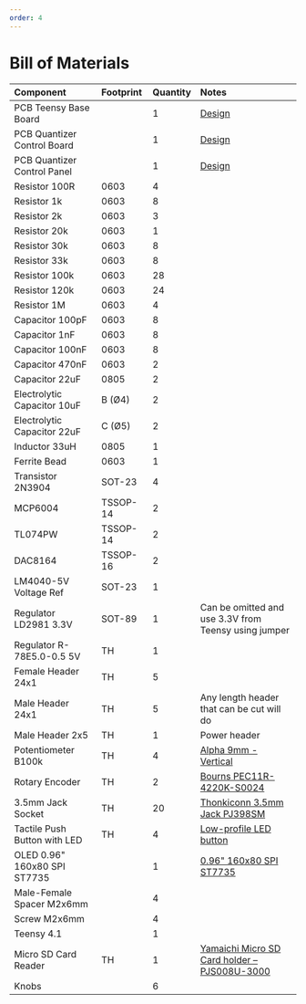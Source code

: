 ```yaml
---
order: 4
---
```


# Bill of Materials

| Component                      | Footprint | Quantity | Notes
| :---                           | :---      | :---     | :---
| PCB Teensy Base Board          |           | 1        | [Design](https://github.com/pigatron-industries/arduino_eurorack/blob/main/hardware/teensy/xen_teensy_motherboard_8cv8pt_mki.brd)
| PCB Quantizer Control Board   |           | 1        | [Design](https://github.com/pigatron-industries/xen_quantizer/blob/main/hardware/PGTN034_quantizer_mki_controls.brd)
| PCB Quantizer Control Panel   |           | 1        | [Design](https://github.com/pigatron-industries/xen_quantizer/blob/main/hardware/PGTN034_quantizer_mki_panel.brd)
| Resistor 100R                  | 0603      | 4        |
| Resistor 1k                    | 0603      | 8        |
| Resistor 2k                    | 0603      | 3        |
| Resistor 20k                   | 0603      | 1        |
| Resistor 30k                   | 0603      | 8        |
| Resistor 33k                   | 0603      | 8        |
| Resistor 100k                  | 0603      | 28       |
| Resistor 120k                  | 0603      | 24       |
| Resistor 1M                    | 0603      | 4        |
| Capacitor 100pF                | 0603      | 8        |
| Capacitor 1nF                  | 0603      | 8        |
| Capacitor 100nF                | 0603      | 8        |
| Capacitor 470nF                | 0603      | 2        |
| Capacitor 22uF                 | 0805      | 2        |
| Electrolytic Capacitor 10uF    | B (Ø4)    | 2        |
| Electrolytic Capacitor 22uF    | C (Ø5)    | 2        |
| Inductor 33uH                  | 0805      | 1        |
| Ferrite Bead                   | 0603      | 1        |
| Transistor 2N3904              | SOT-23    | 4        |
| MCP6004                        | TSSOP-14  | 2        |
| TL074PW                        | TSSOP-14  | 2        |
| DAC8164                        | TSSOP-16  | 2        |
| LM4040-5V Voltage Ref          | SOT-23    | 1        |
| Regulator LD2981 3.3V          | SOT-89    | 1        | Can be omitted and use 3.3V from Teensy using jumper
| Regulator R-78E5.0-0.5 5V      | TH        | 1        |
| Female Header 24x1             | TH        | 5        | 
| Male Header 24x1               | TH        | 5        | Any length header that can be cut will do
| Male Header 2x5                | TH        | 1        | Power header
| Potentiometer B100k            | TH        | 4        | [Alpha 9mm - Vertical](https://www.thonk.co.uk/shop/alpha-9mm-pots-vertical-t18/)
| Rotary Encoder                 | TH        | 2        | [Bourns PEC11R-4220K-S0024](https://www.mouser.co.uk/ProductDetail/Bourns/PEC11R-4220K-S0024?qs=Zq5ylnUbLm4cJP8MzrocUw%3D%3D)
| 3.5mm Jack Socket              | TH        | 20       | [Thonkiconn 3.5mm Jack PJ398SM](https://www.thonk.co.uk/shop/thonkiconn/)
| Tactile Push Button with LED   | TH        | 4        | [Low-profile LED button](https://www.thonk.co.uk/shop/low-profile-led-buttons/)
| OLED 0.96" 160x80 SPI ST7735   |           | 1        | [0.96" 160x80 SPI ST7735](https://www.buydisplay.com/spi-tft-0-96-inch-lcd-display-module-160x80-ips-st7735-with-arduino-library)
| Male-Female Spacer M2x6mm      |           | 4        |
| Screw M2x6mm                   |           | 4        |
| Teensy 4.1                     |           | 1        |
| Micro SD Card Reader           | TH        | 1        | [Yamaichi Micro SD Card holder – PJS008U-3000](https://www.thonk.co.uk/shop/radio-music-sd-card-holder-only/)
| Knobs                          |           | 6        |